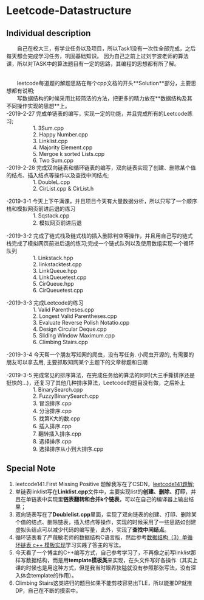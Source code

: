 # Leetcode-Datastructure

## Individual description
&emsp;&emsp;自己在校大三，有学业任务以及项目，所以Task1没有一次性全部完成，之后每天都会完成学习任务，巩固基础知识。
因为自己之前上过刘宇波老师的算法课，所以对TASK中的算法题目有一定的思路，其编程的思想都有所了解。

<br>
&emsp;&emsp;leetcode每道题的解题思路在每个cpp文档的开头**Solution**部分，主要思想都有说明;
<br>
&emsp;&emsp;写数据结构的时候采用比较简洁的方法，把更多的精力放在**数据结构及其不同操作实现的思想**上。<br>
-2019-2-27 完成单链表的编写，实现一定的功能，并且完成所有的Leetcode练习;
<br>
          &emsp;&emsp;&emsp;&emsp;&emsp;1. 3Sum.cpp<br>
          &emsp;&emsp;&emsp;&emsp;&emsp;2. Happy Number.cpp<br>
          &emsp;&emsp;&emsp;&emsp;&emsp;3. Linklist.cpp<br>
          &emsp;&emsp;&emsp;&emsp;&emsp;4. Majority Element.cpp<br>
          &emsp;&emsp;&emsp;&emsp;&emsp;5. Mergoe k sorted Lists.cpp<br>
          &emsp;&emsp;&emsp;&emsp;&emsp;6. Two Sum.cpp<br>
-2019-2-28 完成双向链表和循环链表的编写，双向链表实现了创建、删除某个值的结点、插入结点等操作以及查找中间结点;<br>
          &emsp;&emsp;&emsp;&emsp;&emsp;1. DoubleL.cpp<br>
          &emsp;&emsp;&emsp;&emsp;&emsp;2. CirList.cpp & CirList.h<br>
          
-2019-3-1  今天上下午满课，并且项目今天有大量数据分析，所以只写了一个顺序栈和模拟网页前进后退的练习<br>
 &emsp;&emsp;&emsp;&emsp;&emsp;1. Sqstack.cpp<br>
  &emsp;&emsp;&emsp;&emsp;&emsp;2. 模拟网页前进后退<br>

-2019-3-2 完成了链式栈及链式栈的插入删除判空等操作，并且用自己写的链式栈完成了模拟网页前进后退的练习;完成一个链式队列以及使用数组实现一个循环队列<br>
 &emsp;&emsp;&emsp;&emsp;&emsp;1. Linkstack.hpp<br>
 &emsp;&emsp;&emsp;&emsp;&emsp;2. linkstacktest.cpp<br>
 &emsp;&emsp;&emsp;&emsp;&emsp;3. LinkQueue.hpp<br>
 &emsp;&emsp;&emsp;&emsp;&emsp;4. LinkQueuetest.cpp<br>
 &emsp;&emsp;&emsp;&emsp;&emsp;5. CirQueue.hpp<br>
 &emsp;&emsp;&emsp;&emsp;&emsp;6. CirQueuetest.cpp<br>
 
-2019-3-3 完成Leetcode的练习<br>
 &emsp;&emsp;&emsp;&emsp;&emsp;1. Valid Parentheses.cpp<br>
 &emsp;&emsp;&emsp;&emsp;&emsp;2. Longest Valid Parentheses.cpp<br>
 &emsp;&emsp;&emsp;&emsp;&emsp;3. Evaluate Reverse Polish Notatio.cpp<br>
 &emsp;&emsp;&emsp;&emsp;&emsp;4. Design Circular Deque.cpp<br>
 &emsp;&emsp;&emsp;&emsp;&emsp;5. Sliding Window Maximum.cpp<br>
 &emsp;&emsp;&emsp;&emsp;&emsp;6. Climbing Stairs.cpp<br>

-2019-3-4 今天帮一个朋友写知网的爬虫，没有写任务. 小爬虫开源的, 有需要的朋友可以拿去用, 主要抓取知网某个主题下的文章标题和日期<br>

-2019-3-5 完成常见的排序算法，在完成任务给的算法的同时(大三手撕排序还是挺快的...)，还复习了其他几种排序算法，Leetcode的题目没有做，之后补上<br>
 &emsp;&emsp;&emsp;&emsp;&emsp;1. BinarySearch.cpp<br>
 &emsp;&emsp;&emsp;&emsp;&emsp;2. FuzzyBinarySearch.cpp<br>
 &emsp;&emsp;&emsp;&emsp;&emsp;3. 冒泡排序.cpp<br>
 &emsp;&emsp;&emsp;&emsp;&emsp;4. 分治排序.cpp<br>
 &emsp;&emsp;&emsp;&emsp;&emsp;5. 找第K大的数.cpp<br>
 &emsp;&emsp;&emsp;&emsp;&emsp;6. 插入排序.cpp<br>
 &emsp;&emsp;&emsp;&emsp;&emsp;7. 翻转插入排序.cpp<br>
 &emsp;&emsp;&emsp;&emsp;&emsp;8. 选择排序.cpp<br>
 &emsp;&emsp;&emsp;&emsp;&emsp;9. 选择排序从小到大排序.cpp<br>
 
 
## Special Note
1. leetcode141.First Missing Positive 题解我写在了CSDN，[leetcode141题解](https://blog.csdn.net/qq_42034665/article/details/87968009);
2. 单链表linklist写在**Linklist.cpp**文件中，主要实现list的**创建、删除、打印**，并且在单链表中实现里**链表翻转和合并k个链表**，可以在自己的编译器上输出结果；
3. 双向链表写在了**Doublelist.cpp**里面，实现了双向链表的创建、打印、删除某个值的结点、删除链表，插入结点等操作，实现的时候采用了一些思路如创建虚拟头结点可以减少代码的编写量，此外，实现了**查找中间结点**。<br>
4. 循环链表看了严薇敏老师的数据结构C语言版，然后参考[数据结构（3）单循环链表 c++ 模板实现](https://blog.csdn.net/natsu1211/article/details/9412397)学习实践了答主的写法。<br>
5. 今天看了一个博主的C++编写方式，自己参考学习了，不再像之前写linklist那样写数据结构，而是用**template模板类**来实现，在头文件写好各操作（其实上课的时候也是用这种方式，但是我当时眼界狭隘就没有参照那张写法，没有深入体会template的作用）。<br>
6. Climbing Stairs这类递归的题目如果不能剪枝容易出TLE，所以能推DP就推DP，自己在不断的摸索中。<br>



